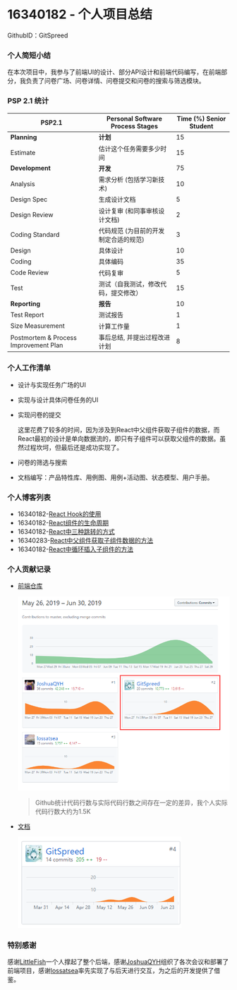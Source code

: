 # 16340182 - 个人项目总结

GithubID：GitSpreed

### 个人简短小结

在本次项目中，我参与了前端UI的设计、部分API设计和前端代码编写，在前端部分，我负责了问卷广场、问卷详情、问卷提交和问卷的搜索与筛选模块。



### PSP 2.1 统计

| PSP2.1                                | Personal Software Process Stages      | Time (%) Senior Student |
| ------------------------------------- | ------------------------------------- | ----------------------- |
| **Planning**                          | **计划**                              | 15                      |
| Estimate                              | 估计这个任务需要多少时间              | 15                      |
| **Development**                       | **开发**                              | 75                      |
| Analysis                              | 需求分析 (包括学习新技术)             | 10                      |
| Design Spec                           | 生成设计文档                          | 5                       |
| Design Review                         | 设计复审 (和同事审核设计文档)         | 2                       |
| Coding Standard                       | 代码规范 (为目前的开发制定合适的规范) | 3                       |
| Design                                | 具体设计                              | 10                      |
| Coding                                | 具体编码                              | 35                      |
| Code Review                           | 代码复审                              | 5                       |
| Test                                  | 测试（自我测试，修改代码，提交修改）  | 15                      |
| **Reporting**                         | **报告**                              | 10                      |
| Test Report                           | 测试报告                              | 1                       |
| Size Measurement                      | 计算工作量                            | 1                       |
| Postmortem & Process Improvement Plan | 事后总结, 并提出过程改进计划          | 8                       |



### 个人工作清单

* 设计与实现任务广场的UI

* 实现与设计具体问卷任务的UI

* 实现问卷的提交

  这里花费了较多的时间，因为涉及到React中父组件获取子组件的数据，而React最初的设计是单向数据流的，即只有子组件可以获取父组件的数据。虽然过程坎坷，但最后还是成功实现了。

* 问卷的筛选与搜索

* 文档编写：产品特性库、用例图、用例+活动图、状态模型、用户手册。



### 个人博客列表

* 16340182-[React Hook的使用](https://blog.csdn.net/Richard_M_pu/article/details/94361000)
* 16340182-[React组件的生命周期](https://blog.csdn.net/Richard_M_pu/article/details/94361276)
* 16340182-[React中三种跳转的方式](https://blog.csdn.net/Richard_M_pu/article/details/94361367)
* 16340283-[React中父组件获取子组件数据的方法](https://blog.csdn.net/Richard_M_pu/article/details/94361435)
* 16340182-[React中循环插入子组件的方法](https://blog.csdn.net/Richard_M_pu/article/details/94361435)



### 个人贡献记录

* [前端仓库](https://github.com/software-system-analysis-and-design/zhengqianbao_frontend)

  ![前端仓库贡献](https://github.com/software-system-analysis-and-design/Dashboard/raw/gh-pages/docs/images/%E5%89%8D%E7%AB%AF%E4%BB%93%E5%BA%93.png)

  > Github统计代码行数与实际代码行数之间存在一定的差异，我个人实际代码行数大约为1.5K

* [文档](https://github.com/software-system-analysis-and-design/Dashboard)

  ![文档贡献](https://github.com/software-system-analysis-and-design/Dashboard/raw/gh-pages/docs/images/%E6%96%87%E6%A1%A3.png)



### 特别感谢

感谢[LittleFish](https://github.com/LittleFish33)一个人撑起了整个后端，感谢[JoshuaQYH](https://github.com/JoshuaQYH)组织了各次会议和部署了前端项目，感谢[lossatsea](https://github.com/lossatsea)率先实现了与后天进行交互，为之后的开发提供了借鉴。
